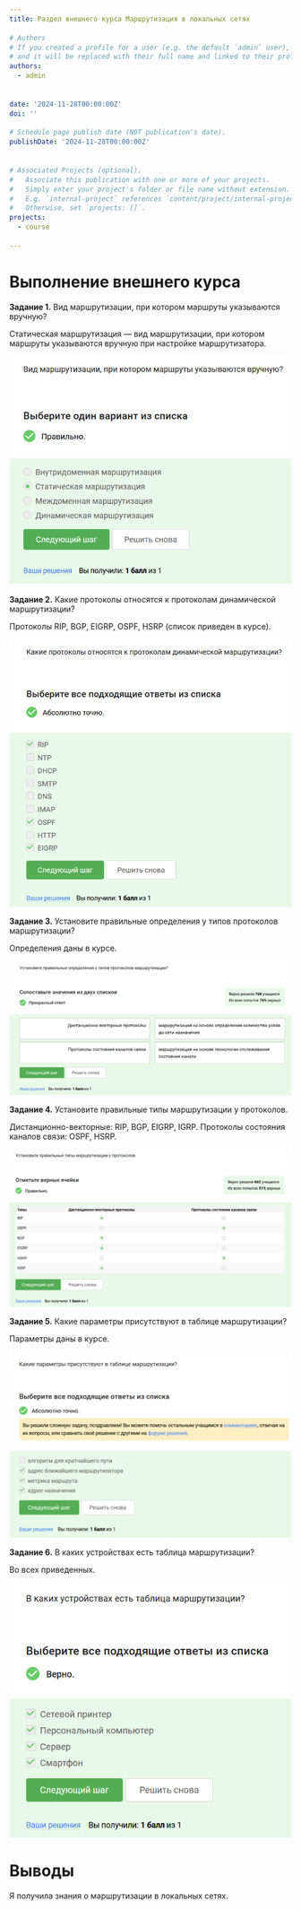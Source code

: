 ```yaml
---
title: Раздел внешнего курса Маршрутизация в локальных сетях

# Authors
# If you created a profile for a user (e.g. the default `admin` user), write the username (folder name) here
# and it will be replaced with their full name and linked to their profile.
authors:
  - admin


date: '2024-11-28T00:00:00Z'
doi: ''

# Schedule page publish date (NOT publication's date).
publishDate: '2024-11-28T00:00:00Z'


# Associated Projects (optional).
#   Associate this publication with one or more of your projects.
#   Simply enter your project's folder or file name without extension.
#   E.g. `internal-project` references `content/project/internal-project/index.md`.
#   Otherwise, set `projects: []`.
projects:
  - course

---
```


# Выполнение внешнего курса


**Задание 1.** Вид маршрутизации, при котором маршруты указываются вручную?

Статическая маршрутизация — вид маршрутизации, при котором маршруты указываются вручную при настройке маршрутизатора.

![Статическая маршрутизация](image/курс27.png)


**Задание 2.** Какие протоколы относятся к протоколам динамической маршрутизации?

Протоколы RIP, BGP, EIGRP, OSPF, HSRP (список приведен в курсе).

![Протоколы динамической маршрутизации](image/курс28.png)


**Задание 3.** Установите правильные определения у типов протоколов маршрутизации?

Определения даны в курсе.

![Определения типов протоколов маршрутизации](image/курс29.png)

**Задание 4.** Установите правильные типы маршрутизации у протоколов.

Дистанционно-векторные: RIP, BGP, EIGRP, IGRP. Протоколы состояния каналов связи: OSPF, HSRP.

![Распределение протоколов по типам](image/курс30.png)


**Задание 5.** Какие параметры присутствуют в таблице маршрутизации?

Параметры даны в курсе.

![Параметры в таблице маршрутизации](image/курс31.png)


**Задание 6.** В каких устройствах есть таблица маршрутизации?

Во всех приведенных.

![Устройства, поддерживающие таблицу маршрутизации](image/курс32.png)


# Выводы

Я получила знания о маршрутизации в локальных сетях.

